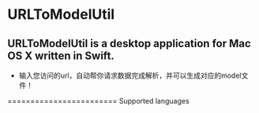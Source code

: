 # URLToModelUtil
## URLToModelUtil is a desktop application for Mac OS X written in Swift. 
* 输入您访问的url，自动帮你请求数据完成解析，并可以生成对应的model文件！

========================
Supported languages
